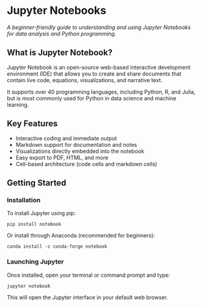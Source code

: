 # Jupyter Notebooks
_A beginner-friendly guide to understanding and using Jupyter Notebooks for data analysis and Python programming._

## What is Jupyter Notebook?
Jupyter Notebook is an open-source web-based interactive development environment (IDE) that allows you to create and share documents that contain live code, equations, visualizations, and narrative text.

It supports over 40 programming languages, including Python, R, and Julia, but is most commonly used for Python in data science and machine learning.

## Key Features
- Interactive coding and immediate output
- Markdown support for documentation and notes
- Visualizations directly embedded into the notebook
- Easy export to PDF, HTML, and more
- Cell-based architecture (code cells and markdown cells)


## Getting Started

### Installation
To install Jupyter using pip:

```
pip install notebook
```

Or install through Anaconda (recommended for beginners):

```
conda install -c conda-forge notebook
```

### Launching Jupyter
Once installed, open your terminal or command prompt and type:

```
jupyter notebook
```

This will open the Jupyter interface in your default web browser.


